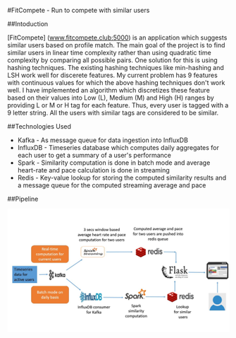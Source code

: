 #FitCompete - Run to compete with similar users

##Intoduction

[FitCompete] (www.fitcompete.club:5000) is an application which suggests similar users based on profile match. The main goal of the project is to 
find similar users in linear time complexity rather than using quadratic time complexity by comparing all possible pairs.
One solution for this is using hashing techniques. The existing hashing techniques like min-hashing and LSH work well for discerete 
features. My current problem has 9 features with continuous values for which the above hashing techniques don't
work well. I have implemented an algorithm which discretizes these feature based on their values into Low (L), Medium (M) and High (H) ranges 
by providing L or M or H tag for each feature. Thus, every user is tagged with a 9 letter string. All the users with similar tags 
are considered to be similar.


##Technologies Used

- Kafka - As message queue for data ingestion into InfluxDB 
- InfluxDB - Timeseries database which computes daily aggregates for each user to get a summary of a user's performance 
- Spark - Similarity computation is done in batch mode and average heart-rate and pace calculation is done in streaming
- Redis - Key-value lookup for storing the computed similarity results and a message queue for the computed streaming average and pace 

##Pipeline

![Alt text](/pipeline.JPG?raw=true)



